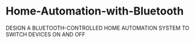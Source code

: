 # Home-Automation-with-Bluetooth
DESIGN A BLUETOOTH-CONTROLLED HOME AUTOMATION SYSTEM TO SWITCH DEVICES ON AND OFF
